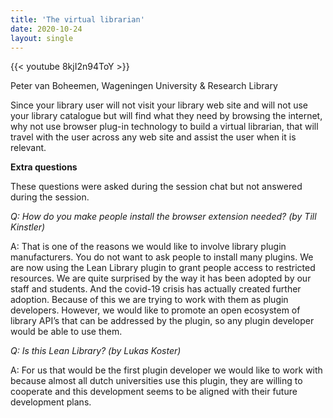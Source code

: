 ```yaml
---
title: 'The virtual librarian'
date: 2020-10-24
layout: single
---
```


{{< youtube 8kjI2n94ToY >}}

Peter van Boheemen, Wageningen University & Research Library 

Since your library user will not visit your library web site and will not use your library catalogue but will find what they need by browsing the internet, why not use browser plug-in technology to build a virtual librarian, that will travel with the user across any web site and assist the user when it is relevant. 

**Extra questions** 

These questions were asked during the session chat but not answered during the session. 

_Q: How do you make people install the browser extension needed? (by Till Kinstler)_ 

A: That is one of the reasons we would like to involve library plugin manufacturers. You do not want to ask people to install many plugins. We are now using the Lean Library plugin to grant people access to restricted resources. We are quite surprised by the way it has been adopted by our staff and students. And the covid-19 crisis has actually created further adoption. Because of this we are trying to work with them as plugin developers. However, we would like to promote an open ecosystem of library API’s that can be addressed by the plugin, so any plugin developer would be able to use them. 

_Q: Is this Lean Library? (by Lukas Koster)_ 

A: For us that would be the first plugin developer we would like to work with because almost all dutch universities use this plugin, they are willing to cooperate and this development seems to be aligned with their future development plans.
